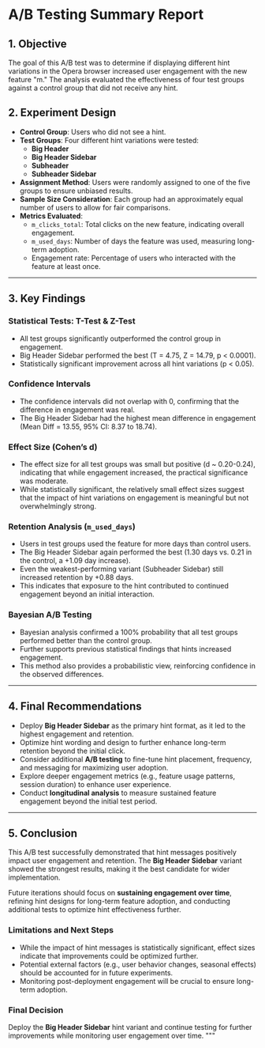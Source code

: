# A/B Testing Summary Report

## 1. Objective
The goal of this A/B test was to determine if displaying different hint variations in the Opera browser increased user engagement with the new feature "m." The analysis evaluated the effectiveness of four test groups against a control group that did not receive any hint.

## 2. Experiment Design
- **Control Group**: Users who did not see a hint.
- **Test Groups**: Four different hint variations were tested:
  - **Big Header**
  - **Big Header Sidebar**
  - **Subheader**
  - **Subheader Sidebar**
- **Assignment Method**: Users were randomly assigned to one of the five groups to ensure unbiased results.
- **Sample Size Consideration**: Each group had an approximately equal number of users to allow for fair comparisons.
- **Metrics Evaluated**:
  - `m_clicks_total`: Total clicks on the new feature, indicating overall engagement.
  - `m_used_days`: Number of days the feature was used, measuring long-term adoption.
  - Engagement rate: Percentage of users who interacted with the feature at least once.

---

## 3. Key Findings

### Statistical Tests: T-Test & Z-Test
- All test groups significantly outperformed the control group in engagement.
- Big Header Sidebar performed the best (T = 4.75, Z = 14.79, p < 0.0001).
- Statistically significant improvement across all hint variations (p < 0.05).

### Confidence Intervals
- The confidence intervals did not overlap with 0, confirming that the difference in engagement was real.
- The Big Header Sidebar had the highest mean difference in engagement (Mean Diff = 13.55, 95% CI: 8.37 to 18.74).

### Effect Size (Cohen’s d)
- The effect size for all test groups was small but positive (d ~ 0.20-0.24), indicating that while engagement increased, the practical significance was moderate.
- While statistically significant, the relatively small effect sizes suggest that the impact of hint variations on engagement is meaningful but not overwhelmingly strong.

### Retention Analysis (`m_used_days`)
- Users in test groups used the feature for more days than control users.
- The Big Header Sidebar again performed the best (1.30 days vs. 0.21 in the control, a +1.09 day increase).
- Even the weakest-performing variant (Subheader Sidebar) still increased retention by +0.88 days.
- This indicates that exposure to the hint contributed to continued engagement beyond an initial interaction.

### Bayesian A/B Testing
- Bayesian analysis confirmed a 100% probability that all test groups performed better than the control group.
- Further supports previous statistical findings that hints increased engagement.
- This method also provides a probabilistic view, reinforcing confidence in the observed differences.

---

## 4. Final Recommendations

- Deploy **Big Header Sidebar** as the primary hint format, as it led to the highest engagement and retention.
- Optimize hint wording and design to further enhance long-term retention beyond the initial click.
- Consider additional **A/B testing** to fine-tune hint placement, frequency, and messaging for maximizing user adoption.
- Explore deeper engagement metrics (e.g., feature usage patterns, session duration) to enhance user experience.
- Conduct **longitudinal analysis** to measure sustained feature engagement beyond the initial test period.

---

## 5. Conclusion
This A/B test successfully demonstrated that hint messages positively impact user engagement and retention. The **Big Header Sidebar** variant showed the strongest results, making it the best candidate for wider implementation. 

Future iterations should focus on **sustaining engagement over time**, refining hint designs for long-term feature adoption, and conducting additional tests to optimize hint effectiveness further.

### Limitations and Next Steps
- While the impact of hint messages is statistically significant, effect sizes indicate that improvements could be optimized further.
- Potential external factors (e.g., user behavior changes, seasonal effects) should be accounted for in future experiments.
- Monitoring post-deployment engagement will be crucial to ensure long-term adoption.

### Final Decision
Deploy the **Big Header Sidebar** hint variant and continue testing for further improvements while monitoring user engagement over time.
"""
